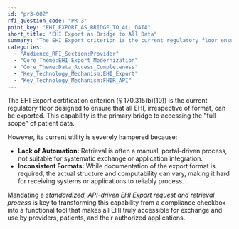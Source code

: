 ```yaml
---
id: "pr3-002"
rfi_question_code: "PR-3"
point_key: "EHI_EXPORT_AS_BRIDGE_TO_ALL_DATA"
short_title: "EHI Export as Bridge to All Data"
summary: "The EHI Export criterion is the current regulatory floor ensuring access to this full scope of data. Its utility is severely hampered by a lack of automation and inconsistent formats. Mandating an API-driven EHI Export request and retrieval process is key to making all EHI truly accessible for exchange and use."
categories:
  - "Audience_RFI_Section:Provider"
  - "Core_Theme:EHI_Export_Modernization"
  - "Core_Theme:Data_Access_Completeness"
  - "Key_Technology_Mechanism:EHI_Export"
  - "Key_Technology_Mechanism:FHIR_API"
---
```

The EHI Export certification criterion (§ 170.315(b)(10)) is the current regulatory floor designed to ensure that all EHI, irrespective of format, can be exported. This capability is the primary bridge to accessing the "full scope" of patient data.

However, its current utility is severely hampered because:
*   **Lack of Automation:** Retrieval is often a manual, portal-driven process, not suitable for systematic exchange or application integration.
*   **Inconsistent Formats:** While documentation of the export format is required, the actual structure and computability can vary, making it hard for receiving systems or applications to reliably process.

Mandating a *standardized, API-driven EHI Export request and retrieval process* is key to transforming this capability from a compliance checkbox into a functional tool that makes all EHI truly accessible for exchange and use by providers, patients, and their authorized applications.
